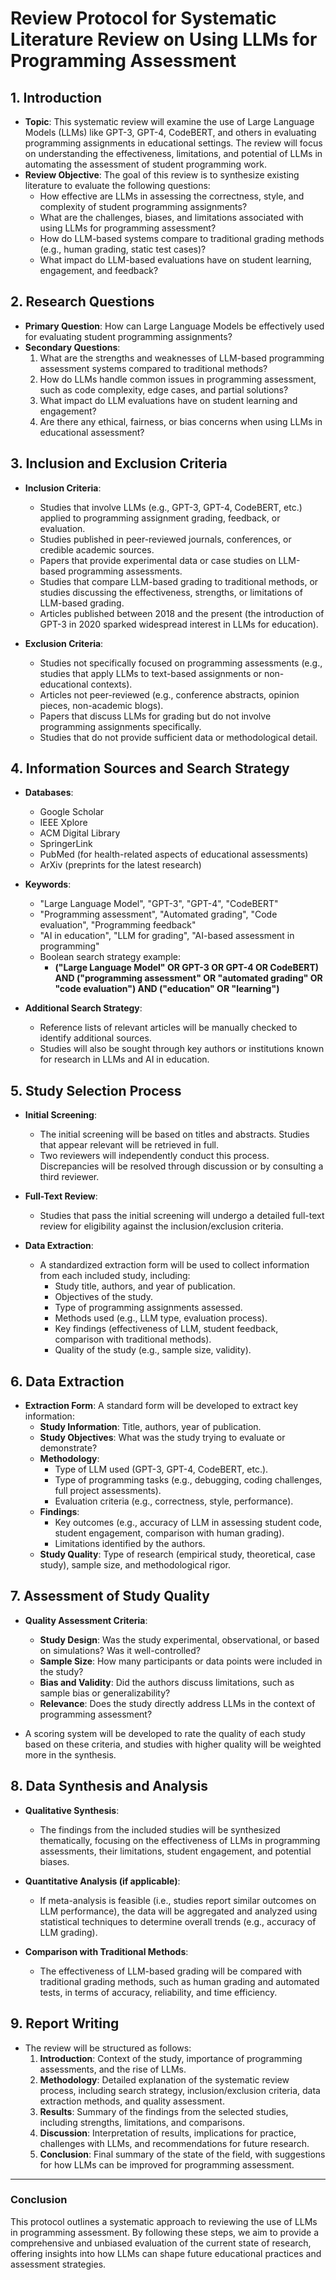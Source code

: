 # Review Protocol for Systematic Literature Review on Using LLMs for Programming Assessment

## 1. Introduction
- **Topic**: This systematic review will examine the use of Large Language Models (LLMs) like GPT-3, GPT-4, CodeBERT, and others in evaluating programming assignments in educational settings. The review will focus on understanding the effectiveness, limitations, and potential of LLMs in automating the assessment of student programming work.
- **Review Objective**: The goal of this review is to synthesize existing literature to evaluate the following questions:
  - How effective are LLMs in assessing the correctness, style, and complexity of student programming assignments?
  - What are the challenges, biases, and limitations associated with using LLMs for programming assessment?
  - How do LLM-based systems compare to traditional grading methods (e.g., human grading, static test cases)?
  - What impact do LLM-based evaluations have on student learning, engagement, and feedback?

## 2. Research Questions
- **Primary Question**: How can Large Language Models be effectively used for evaluating student programming assignments?
- **Secondary Questions**:
  1. What are the strengths and weaknesses of LLM-based programming assessment systems compared to traditional methods?
  2. How do LLMs handle common issues in programming assessment, such as code complexity, edge cases, and partial solutions?
  3. What impact do LLM evaluations have on student learning and engagement?
  4. Are there any ethical, fairness, or bias concerns when using LLMs in educational assessment?

## 3. Inclusion and Exclusion Criteria
- **Inclusion Criteria**:
  - Studies that involve LLMs (e.g., GPT-3, GPT-4, CodeBERT, etc.) applied to programming assignment grading, feedback, or evaluation.
  - Studies published in peer-reviewed journals, conferences, or credible academic sources.
  - Papers that provide experimental data or case studies on LLM-based programming assessments.
  - Studies that compare LLM-based grading to traditional methods, or studies discussing the effectiveness, strengths, or limitations of LLM-based grading.
  - Articles published between 2018 and the present (the introduction of GPT-3 in 2020 sparked widespread interest in LLMs for education).

- **Exclusion Criteria**:
  - Studies not specifically focused on programming assessments (e.g., studies that apply LLMs to text-based assignments or non-educational contexts).
  - Articles not peer-reviewed (e.g., conference abstracts, opinion pieces, non-academic blogs).
  - Papers that discuss LLMs for grading but do not involve programming assignments specifically.
  - Studies that do not provide sufficient data or methodological detail.

## 4. Information Sources and Search Strategy
- **Databases**:
  - Google Scholar
  - IEEE Xplore
  - ACM Digital Library
  - SpringerLink
  - PubMed (for health-related aspects of educational assessments)
  - ArXiv (preprints for the latest research)

- **Keywords**:
  - "Large Language Model", "GPT-3", "GPT-4", "CodeBERT"
  - "Programming assessment", "Automated grading", "Code evaluation", "Programming feedback"
  - "AI in education", "LLM for grading", "AI-based assessment in programming"
  - Boolean search strategy example:
    - **("Large Language Model" OR GPT-3 OR GPT-4 OR CodeBERT) AND ("programming assessment" OR "automated grading" OR "code evaluation") AND ("education" OR "learning")**

- **Additional Search Strategy**:
  - Reference lists of relevant articles will be manually checked to identify additional sources.
  - Studies will also be sought through key authors or institutions known for research in LLMs and AI in education.

## 5. Study Selection Process
- **Initial Screening**: 
  - The initial screening will be based on titles and abstracts. Studies that appear relevant will be retrieved in full.
  - Two reviewers will independently conduct this process. Discrepancies will be resolved through discussion or by consulting a third reviewer.

- **Full-Text Review**: 
  - Studies that pass the initial screening will undergo a detailed full-text review for eligibility against the inclusion/exclusion criteria.

- **Data Extraction**: 
  - A standardized extraction form will be used to collect information from each included study, including:
    - Study title, authors, and year of publication.
    - Objectives of the study.
    - Type of programming assignments assessed.
    - Methods used (e.g., LLM type, evaluation process).
    - Key findings (effectiveness of LLM, student feedback, comparison with traditional methods).
    - Quality of the study (e.g., sample size, validity).

## 6. Data Extraction
- **Extraction Form**: A standard form will be developed to extract key information:
  - **Study Information**: Title, authors, year of publication.
  - **Study Objectives**: What was the study trying to evaluate or demonstrate?
  - **Methodology**:
    - Type of LLM used (GPT-3, GPT-4, CodeBERT, etc.).
    - Type of programming tasks (e.g., debugging, coding challenges, full project assessments).
    - Evaluation criteria (e.g., correctness, style, performance).
  - **Findings**:
    - Key outcomes (e.g., accuracy of LLM in assessing student code, student engagement, comparison with human grading).
    - Limitations identified by the authors.
  - **Study Quality**: Type of research (empirical study, theoretical, case study), sample size, and methodological rigor.

## 7. Assessment of Study Quality
- **Quality Assessment Criteria**:
  - **Study Design**: Was the study experimental, observational, or based on simulations? Was it well-controlled?
  - **Sample Size**: How many participants or data points were included in the study?
  - **Bias and Validity**: Did the authors discuss limitations, such as sample bias or generalizability?
  - **Relevance**: Does the study directly address LLMs in the context of programming assessment?

- A scoring system will be developed to rate the quality of each study based on these criteria, and studies with higher quality will be weighted more in the synthesis.

## 8. Data Synthesis and Analysis
- **Qualitative Synthesis**: 
  - The findings from the included studies will be synthesized thematically, focusing on the effectiveness of LLMs in programming assessments, their limitations, student engagement, and potential biases.
  
- **Quantitative Analysis (if applicable)**: 
  - If meta-analysis is feasible (i.e., studies report similar outcomes on LLM performance), the data will be aggregated and analyzed using statistical techniques to determine overall trends (e.g., accuracy of LLM grading).

- **Comparison with Traditional Methods**: 
  - The effectiveness of LLM-based grading will be compared with traditional grading methods, such as human grading and automated tests, in terms of accuracy, reliability, and time efficiency.

## 9. Report Writing
- The review will be structured as follows:
  1. **Introduction**: Context of the study, importance of programming assessments, and the rise of LLMs.
  2. **Methodology**: Detailed explanation of the systematic review process, including search strategy, inclusion/exclusion criteria, data extraction methods, and quality assessment.
  3. **Results**: Summary of the findings from the selected studies, including strengths, limitations, and comparisons.
  4. **Discussion**: Interpretation of results, implications for practice, challenges with LLMs, and recommendations for future research.
  5. **Conclusion**: Final summary of the state of the field, with suggestions for how LLMs can be improved for programming assessment.

---

### **Conclusion**
This protocol outlines a systematic approach to reviewing the use of LLMs in programming assessment. By following these steps, we aim to provide a comprehensive and unbiased evaluation of the current state of research, offering insights into how LLMs can shape future educational practices and assessment strategies.
